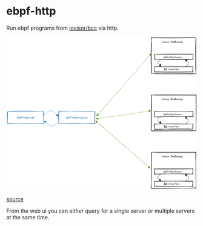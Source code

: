 # ebpf-http

Run ebpf programs from [iovisor/bcc](https://github.com/iovisor/bcc) via http.

![overview of how ebpf-http works](./docs/img/overview.png)

[source](https://excalidraw.com/#json=7p6mgTEXgJSrMx6uFs-hm,5b-dQemdU8QYJ_qamrW1Rg)

From the web ui you can either query for a single server or multiple servers at
the same time.
